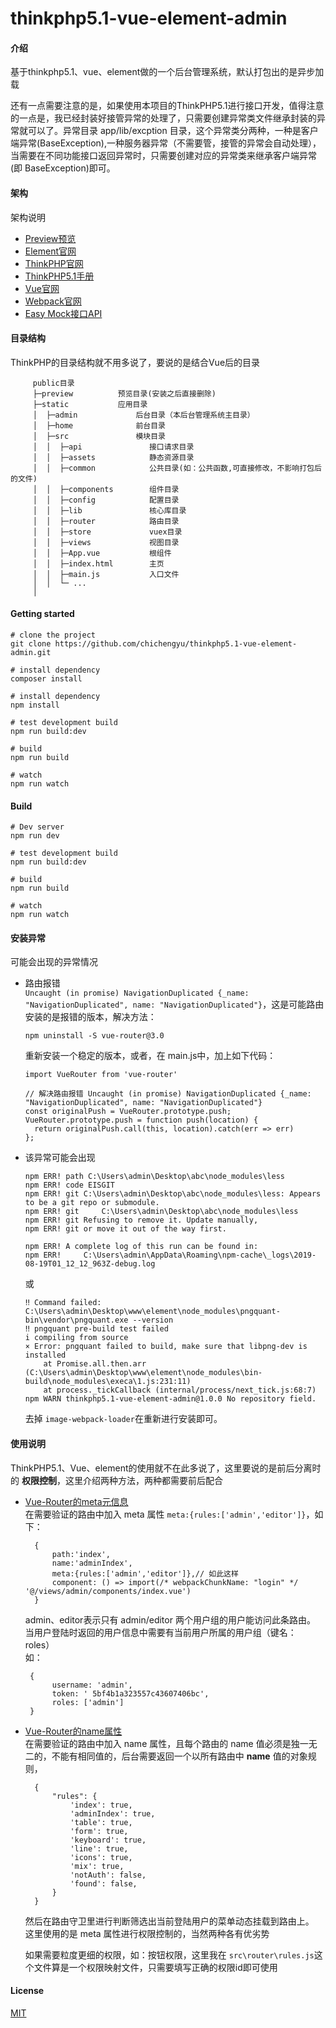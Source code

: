 # thinkphp5.1-vue-element-admin

#### 介绍

基于thinkphp5.1、vue、element做的一个后台管理系统，默认打包出的是异步加载


还有一点需要注意的是，如果使用本项目的ThinkPHP5.1进行接口开发，值得注意的一点是，我已经封装好接管异常的处理了，只需要创建异常类文件继承封装的异常就可以了。异常目录 app/lib/excption 目录，这个异常类分两种，一种是客户端异常(BaseException),一种服务器异常（不需要管，接管的异常会自动处理），当需要在不同功能接口返回异常时，只需要创建对应的异常类来继承客户端异常(即 BaseException)即可。


#### 架构
架构说明

   + [Preview预览](http://xiaochiwz.gitee.io/thinkphp5.1-vue-ivew-admin)
   + [Element官网](https://element.eleme.cn/2.11/#/zh-CN/component/installation)
   + [ThinkPHP官网](http://www.thinkphp.cn/)
   + [ThinkPHP5.1手册](https://www.kancloud.cn/manual/thinkphp5_1/353946)
   + [Vue官网](https://cn.vuejs.org/v2/guide/)
   + [Webpack官网](https://www.webpackjs.com/)
   + [Easy Mock接口API](https://www.easy-mock.com/project/5bf4b1a323557c43607406bc)

#### 目录结构
   ThinkPHP的目录结构就不用多说了，要说的是结合Vue后的目录  
```  
     public目录  
     ├─preview          预览目录(安装之后直接删除)  
     ├─static           应用目录  
     │  ├─admin             后台目录（本后台管理系统主目录）  
     │  ├─home              前台目录  
     │  ├─src               模块目录  
     │  │  ├─api               接口请求目录  
     │  │  ├─assets            静态资源目录
     │  │  ├─common            公共目录(如：公共函数,可直接修改，不影响打包后的文件)    
     │  │  ├─components        组件目录  
     │  │  ├─config            配置目录  
     │  │  ├─lib               核心库目录  
     │  │  ├─router            路由目录  
     │  │  ├─store             vuex目录  
     │  │  ├─views             视图目录  
     │  │  ├─App.vue           根组件  
     │  │  ├─index.html        主页    
     │  │  ├─main.js           入口文件    
     │  │  └─ ...              
     │
```

#### Getting started
```
# clone the project
git clone https://github.com/chichengyu/thinkphp5.1-vue-element-admin.git

# install dependency
composer install  

# install dependency
npm install

# test development build
npm run build:dev

# build
npm run build

# watch
npm run watch
```
   

#### Build
```
# Dev server
npm run dev  

# test development build
npm run build:dev

# build  
npm run build

# watch
npm run watch
```

#### 安装异常
可能会出现的异常情况  
+ 路由报错  
```Uncaught (in promise) NavigationDuplicated {_name: "NavigationDuplicated", name: "NavigationDuplicated"}```，这是可能路由安装的是报错的版本，解决方法：
    ```
    npm uninstall -S vue-router@3.0
    ```
    重新安装一个稳定的版本，或者，在 main.js中，加上如下代码：
    ```
    import VueRouter from 'vue-router'
    
    // 解决路由报错 Uncaught (in promise) NavigationDuplicated {_name: "NavigationDuplicated", name: "NavigationDuplicated"}
    const originalPush = VueRouter.prototype.push;
    VueRouter.prototype.push = function push(location) {
      return originalPush.call(this, location).catch(err => err)
    };
    ```

+ 该异常可能会出现
    ```
    npm ERR! path C:\Users\admin\Desktop\abc\node_modules\less
    npm ERR! code EISGIT
    npm ERR! git C:\Users\admin\Desktop\abc\node_modules\less: Appears to be a git repo or submodule.
    npm ERR! git     C:\Users\admin\Desktop\abc\node_modules\less
    npm ERR! git Refusing to remove it. Update manually,
    npm ERR! git or move it out of the way first.
    
    npm ERR! A complete log of this run can be found in:
    npm ERR!     C:\Users\admin\AppData\Roaming\npm-cache\_logs\2019-08-19T01_12_12_963Z-debug.log
    ```
    或
    ```
    ‼ Command failed: C:\Users\admin\Desktop\www\element\node_modules\pngquant-bin\vendor\pngquant.exe --version
    ‼ pngquant pre-build test failed                                                                                        i compiling from source
    × Error: pngquant failed to build, make sure that libpng-dev is installed
        at Promise.all.then.arr (C:\Users\admin\Desktop\www\element\node_modules\bin-build\node_modules\execa\1.js:231:11)
        at process._tickCallback (internal/process/next_tick.js:68:7)
    npm WARN thinkphp5.1-vue-element-admin@1.0.0 No repository field.
    ```
    去掉 ```image-webpack-loader```在重新进行安装即可。

#### 使用说明
ThinkPHP5.1、Vue、element的使用就不在此多说了，这里要说的是前后分离时的 **权限控制**，这里介绍两种方法，两种都需要前后配合  
   + [Vue-Router的meta元信息](https://router.vuejs.org/zh/guide/advanced/meta.html)  
        在需要验证的路由中加入 meta 属性 ``` meta:{rules:['admin','editor']} ```，如下：
      ```
        {  
	        path:'index',  
	        name:'adminIndex',  
	        meta:{rules:['admin','editor']},// 如此这样  
	        component: () => import(/* webpackChunkName: "login" */ '@/views/admin/components/index.vue')  
        }  
      ```
      admin、editor表示只有 admin/editor 两个用户组的用户能访问此条路由。  
         当用户登陆时返回的用户信息中需要有当前用户所属的用户组（键名：roles）  
         如：
      ```
       {
	        username: 'admin',
	        token: ' 5bf4b1a323557c43607406bc',
	        roles: ['admin']
       } 
      ```
   + [Vue-Router的name属性](https://router.vuejs.org/zh/guide/essentials/named-routes.html)  
        在需要验证的路由中加入 name 属性，且每个路由的 name 值必须是独一无二的，不能有相同值的，后台需要返回一个以所有路由中 **name** 值的对象规则，
      ```
        {
	        "rules": {
	            'index': true,
	            'adminIndex': true,
	            'table': true,
	            'form': true,
	            'keyboard': true,
	            'line': true,
	            'icons': true,
	            'mix': true,
	            'notAuth': false,
	            'found': false,
	        }
        }
      ```  
        然后在路由守卫里进行判断筛选出当前登陆用户的菜单动态挂载到路由上。  
        这里使用的是 meta 属性进行权限控制的，当然两种各有优劣势 

		如果需要粒度更细的权限，如：按钮权限，这里我在 ```src\router\rules.js```这个文件算是一个权限映射文件，只需要填写正确的权限id即可使用


#### License
[MIT](https://opensource.org/licenses/MIT)
